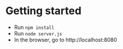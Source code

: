 # Getting started

* Run `npm install`
* Run `node server.js`
* In the browser, go to http://localhost:8080

